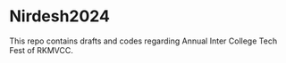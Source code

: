 # Nirdesh2024
This repo contains drafts and codes regarding Annual Inter College Tech Fest of RKMVCC.

